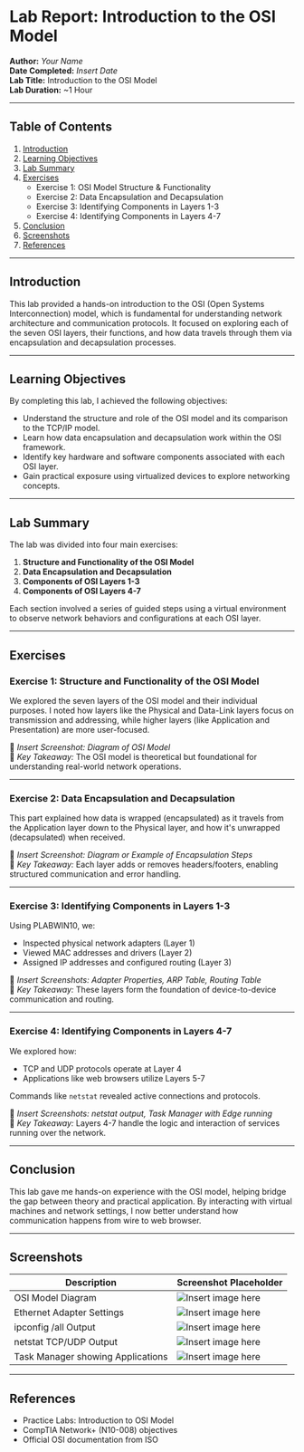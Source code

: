 # **Lab Report: Introduction to the OSI Model**

**Author:** *Your Name*  
**Date Completed:** *Insert Date*  
**Lab Title:** Introduction to the OSI Model  
**Lab Duration:** ~1 Hour  

---

## **Table of Contents**
1. [Introduction](#introduction)  
2. [Learning Objectives](#learning-objectives)  
3. [Lab Summary](#lab-summary)  
4. [Exercises](#exercises)  
    - Exercise 1: OSI Model Structure & Functionality  
    - Exercise 2: Data Encapsulation and Decapsulation  
    - Exercise 3: Identifying Components in Layers 1-3  
    - Exercise 4: Identifying Components in Layers 4-7  
5. [Conclusion](#conclusion)  
6. [Screenshots](#screenshots)  
7. [References](#references)

---

## **Introduction**

This lab provided a hands-on introduction to the OSI (Open Systems Interconnection) model, which is fundamental for understanding network architecture and communication protocols. It focused on exploring each of the seven OSI layers, their functions, and how data travels through them via encapsulation and decapsulation processes.

---

## **Learning Objectives**

By completing this lab, I achieved the following objectives:

- Understand the structure and role of the OSI model and its comparison to the TCP/IP model.
- Learn how data encapsulation and decapsulation work within the OSI framework.
- Identify key hardware and software components associated with each OSI layer.
- Gain practical exposure using virtualized devices to explore networking concepts.

---

## **Lab Summary**

The lab was divided into four main exercises:

1. **Structure and Functionality of the OSI Model**
2. **Data Encapsulation and Decapsulation**
3. **Components of OSI Layers 1-3**
4. **Components of OSI Layers 4-7**

Each section involved a series of guided steps using a virtual environment to observe network behaviors and configurations at each OSI layer.

---

## **Exercises**

### **Exercise 1: Structure and Functionality of the OSI Model**

We explored the seven layers of the OSI model and their individual purposes. I noted how layers like the Physical and Data-Link layers focus on transmission and addressing, while higher layers (like Application and Presentation) are more user-focused.

📸 *Insert Screenshot: Diagram of OSI Model*  
📌 *Key Takeaway:* The OSI model is theoretical but foundational for understanding real-world network operations.

---

### **Exercise 2: Data Encapsulation and Decapsulation**

This part explained how data is wrapped (encapsulated) as it travels from the Application layer down to the Physical layer, and how it's unwrapped (decapsulated) when received.

📸 *Insert Screenshot: Diagram or Example of Encapsulation Steps*  
📌 *Key Takeaway:* Each layer adds or removes headers/footers, enabling structured communication and error handling.

---

### **Exercise 3: Identifying Components in Layers 1-3**

Using PLABWIN10, we:

- Inspected physical network adapters (Layer 1)  
- Viewed MAC addresses and drivers (Layer 2)  
- Assigned IP addresses and configured routing (Layer 3)

📸 *Insert Screenshots: Adapter Properties, ARP Table, Routing Table*  
📌 *Key Takeaway:* These layers form the foundation of device-to-device communication and routing.

---

### **Exercise 4: Identifying Components in Layers 4-7**

We explored how:

- TCP and UDP protocols operate at Layer 4  
- Applications like web browsers utilize Layers 5-7  

Commands like `netstat` revealed active connections and protocols.

📸 *Insert Screenshots: netstat output, Task Manager with Edge running*  
📌 *Key Takeaway:* Layers 4-7 handle the logic and interaction of services running over the network.

---

## **Conclusion**

This lab gave me hands-on experience with the OSI model, helping bridge the gap between theory and practical application. By interacting with virtual machines and network settings, I now better understand how communication happens from wire to web browser.

---

## **Screenshots**

| Description                          | Screenshot Placeholder           |
|--------------------------------------|----------------------------------|
| OSI Model Diagram                    | ![Insert image here](path)       |
| Ethernet Adapter Settings            | ![Insert image here](path)       |
| ipconfig /all Output                 | ![Insert image here](path)       |
| netstat TCP/UDP Output               | ![Insert image here](path)       |
| Task Manager showing Applications    | ![Insert image here](path)       |

---

## **References**

- Practice Labs: Introduction to OSI Model  
- CompTIA Network+ (N10-008) objectives  
- Official OSI documentation from ISO
